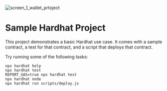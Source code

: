 ![screen_1_wallet_prtoject](https://user-images.githubusercontent.com/19823154/208690785-7027e7d1-5faf-4bc9-8894-db0dd979cd7b.PNG)




# Sample Hardhat Project

This project demonstrates a basic Hardhat use case. It comes with a sample contract, a test for that contract, and a script that deploys that contract.

Try running some of the following tasks:

```shell
npx hardhat help
npx hardhat test
REPORT_GAS=true npx hardhat test
npx hardhat node
npx hardhat run scripts/deploy.js
```
